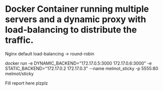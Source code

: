# Docker Container running multiple servers and a dynamic proxy with load-balancing to distribute the traffic.

Nginx default load-balancing -> round-robin

docker run -e DYNAMIC_BACKEND="172.17.0.5:3000 172.17.0.6:3000" -e STATIC_BACKEND="172.17.0.2 172.17.0.3" --name melmot_sticky -p 5555:80 melmot/sticky

Fill report here plzplz
